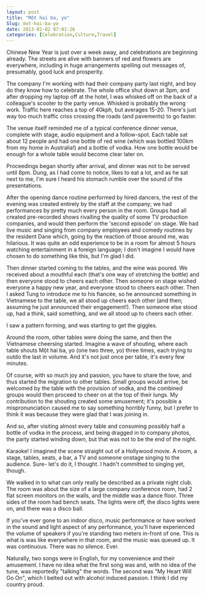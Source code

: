 ```yaml
---
layout: post
title: "Một hai ba, yo"
Slug: mot-hai-ba-yo
date: 2013-02-02 07:01:26
categories: [Celebration,Culture,Travel]
---
```

Chinese New Year is just over a week away, and celebrations are beginning already. The streets are alive with banners of red and flowers are everywhere, including in huge arrangements spelling out messages of, presumably, good luck and prosperity.

The company I'm working with had their company party last night, and boy do they know how to celebrate. The whole office shut down at 3pm, and after dropping my laptop off at the hotel, I was whisked off on the back of a colleague's scooter to the party venue. Whisked is probably the wrong work. Traffic here reaches a top of 40kph, but averages 15-20. There's just way too much traffic criss crossing the roads (and pavements) to go faster.

The venue itself reminded me of a typical conference dinner venue, complete with stage, audio equipment and a follow-spot. Each table sat about 12 people and had one bottle of red wine (which was bottled 100km from my home in Australia!) and a bottle of vodka. How one bottle would be enough for a whole table would become clear later on.

Proceedings began shortly after arrival, and dinner was not to be served until 8pm. Dung, as I had come to notice, likes to eat a lot, and as he sat next to me, I'm sure I heard his stomach rumble over the sound of the presentations.

After the opening dance routine performed by hired dancers, the rest of the evening was created entirely by the staff at the company; we had performances by pretty much every person in the room. Groups had all created pre-recorded shows rivalling the quality of some TV production companies, and would then perform the 'second episode' on stage. We had live music and singing from company employees and comedy routines by the resident Dane which, going by the reaction of those around me, was hilarious. It was quite an odd experience to be in a room for almost 5 hours watching entertainment in a foreign language; I don't imagine I would have chosen to do something like this, but I'm glad I did.

Then dinner started coming to the tables, and the wine was poured. We received about a mouthful each (that's one way of stretching the bottle) and then everyone stood to cheers each other. Then someone on stage wished everyone a happy new year, and everyone stood to cheers each other. Then I asked Tung to introduce me to his fiancée, so he announced something in Vietnamese to the table, we all stood up cheers each other (and then; assuming he just announced their engagement!). Then someone else stood up, had a think, said something, and we all stood up to cheers each other.

I saw a pattern forming, and was starting to get the giggles.

Around the room, other tables were doing the same, and then the Vietnamese cheersing started. Imagine a wave of shouting, where each table shouts Một hai ba, yo (one two three, yo) three times, each trying to outdo the last in volume. And it's not just once per table, it's every few minutes.

Of course, with so much joy and passion, you have to share the love, and thus started the migration to other tables. Small groups would arrive, be welcomed by the table with the provision of vodka, and the combined groups would then proceed to cheer on at the top of their lungs. My contribution to the shouting created some amusement; it's possible a mispronunciation caused me to say something horribly funny, but I prefer to think it was because they were glad that I was joining in.

And so, after visiting almost every table and consuming possibly half a bottle of vodka in the process, and being dragged in to company photos, the party started winding down, but that was not to be the end of the night.

Karaoke! I imagined the scene straight out of a Hollywood movie. A room, a stage, tables, seats, a bar, a TV and someone onstage singing to the audience. Sure- let's do it, I thought. I hadn't committed to singing yet, though.

We walked in to what can only really be described as a private night club. The room was about the size of a large company conference room, had 2 flat screen monitors on the walls, and the middle was a dance floor. Three sides of the room had bench seats. The lights were off, the disco lights were on, and there was a disco ball.

If you've ever gone to an indoor disco, music performance or have worked in the sound and light aspect of any performance, you'll have experienced the volume of speakers if you're standing two meters in-front of one. This is what is was like everywhere in that room, and the music was queued up. It was continuous. There was no silence. Ever.

Naturally, two songs were in English, for my convenience and their amusement. I have no idea what the first song was and, with no idea of the tune, was reportedly "talking" the words. The second was "My Heart Will Go On", which I belted out with alcohol induced passion. I think I did my country proud.
